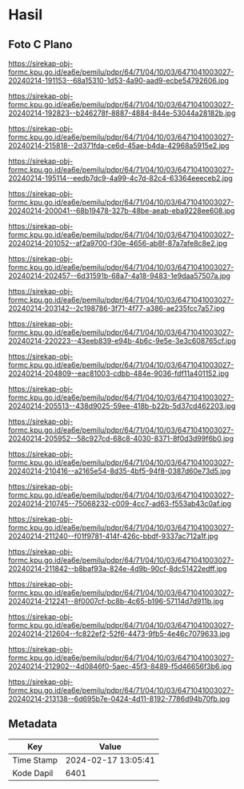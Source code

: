 # Hasil

## Foto C Plano

https://sirekap-obj-formc.kpu.go.id/ea6e/pemilu/pdpr/64/71/04/10/03/6471041003027-20240214-191153--68a15310-1d53-4a90-aad9-ecbe54792606.jpg

https://sirekap-obj-formc.kpu.go.id/ea6e/pemilu/pdpr/64/71/04/10/03/6471041003027-20240214-192823--b246278f-8887-4884-844e-53044a28182b.jpg

https://sirekap-obj-formc.kpu.go.id/ea6e/pemilu/pdpr/64/71/04/10/03/6471041003027-20240214-215818--2d371fda-ce6d-45ae-b4da-42968a5915e2.jpg

https://sirekap-obj-formc.kpu.go.id/ea6e/pemilu/pdpr/64/71/04/10/03/6471041003027-20240214-195114--eedb7dc9-4a99-4c7d-82c4-63364eeeceb2.jpg

https://sirekap-obj-formc.kpu.go.id/ea6e/pemilu/pdpr/64/71/04/10/03/6471041003027-20240214-200041--68b19478-327b-48be-aeab-eba9228ee608.jpg

https://sirekap-obj-formc.kpu.go.id/ea6e/pemilu/pdpr/64/71/04/10/03/6471041003027-20240214-201052--af2a9700-f30e-4656-ab8f-87a7afe8c8e2.jpg

https://sirekap-obj-formc.kpu.go.id/ea6e/pemilu/pdpr/64/71/04/10/03/6471041003027-20240214-202457--6d31591b-68a7-4a18-9483-1e9daa57507a.jpg

https://sirekap-obj-formc.kpu.go.id/ea6e/pemilu/pdpr/64/71/04/10/03/6471041003027-20240214-203142--2c198786-3f71-4f77-a386-ae235fcc7a57.jpg

https://sirekap-obj-formc.kpu.go.id/ea6e/pemilu/pdpr/64/71/04/10/03/6471041003027-20240214-220223--43eeb839-e94b-4b6c-9e5e-3e3c608765cf.jpg

https://sirekap-obj-formc.kpu.go.id/ea6e/pemilu/pdpr/64/71/04/10/03/6471041003027-20240214-204809--eac81003-cdbb-484e-9036-fdf11a401152.jpg

https://sirekap-obj-formc.kpu.go.id/ea6e/pemilu/pdpr/64/71/04/10/03/6471041003027-20240214-205513--438d9025-59ee-418b-b22b-5d37cd462203.jpg

https://sirekap-obj-formc.kpu.go.id/ea6e/pemilu/pdpr/64/71/04/10/03/6471041003027-20240214-205952--58c927cd-68c8-4030-8371-8f0d3d99f6b0.jpg

https://sirekap-obj-formc.kpu.go.id/ea6e/pemilu/pdpr/64/71/04/10/03/6471041003027-20240214-210416--a2165e54-8d35-4bf5-94f8-0387d60e73d5.jpg

https://sirekap-obj-formc.kpu.go.id/ea6e/pemilu/pdpr/64/71/04/10/03/6471041003027-20240214-210745--75068232-c009-4cc7-ad63-f553ab43c0af.jpg

https://sirekap-obj-formc.kpu.go.id/ea6e/pemilu/pdpr/64/71/04/10/03/6471041003027-20240214-211240--f01f9781-414f-426c-bbdf-9337ac712a1f.jpg

https://sirekap-obj-formc.kpu.go.id/ea6e/pemilu/pdpr/64/71/04/10/03/6471041003027-20240214-211842--b8baf93a-824e-4d9b-90cf-8dc51422edff.jpg

https://sirekap-obj-formc.kpu.go.id/ea6e/pemilu/pdpr/64/71/04/10/03/6471041003027-20240214-212241--8f0007cf-bc8b-4c65-b196-57114d7d911b.jpg

https://sirekap-obj-formc.kpu.go.id/ea6e/pemilu/pdpr/64/71/04/10/03/6471041003027-20240214-212604--fc822ef2-52f6-4473-9fb5-4e46c7079633.jpg

https://sirekap-obj-formc.kpu.go.id/ea6e/pemilu/pdpr/64/71/04/10/03/6471041003027-20240214-212902--4d0846f0-5aec-45f3-8489-f5d46656f3b6.jpg

https://sirekap-obj-formc.kpu.go.id/ea6e/pemilu/pdpr/64/71/04/10/03/6471041003027-20240214-213138--6d695b7e-0424-4d11-8192-7786d94b70fb.jpg


## Metadata

| Key        | Value               |
| ---------- | ------------------- |
| Time Stamp | 2024-02-17 13:05:41 |
| Kode Dapil | 6401                |



